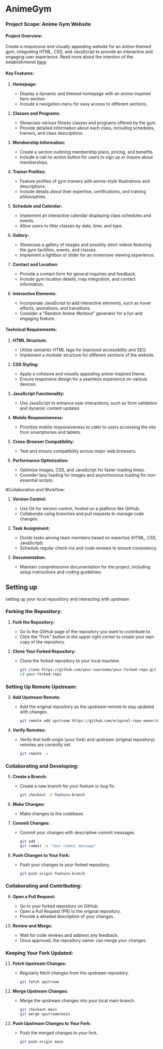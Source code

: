 # AnimeGym

### Project Scope: Anime Gym Website

#### Project Overview:
Create a responsive and visually appealing website for an anime-themed gym, integrating HTML, CSS, and JavaScript to provide an interactive and engaging user experience.
Read more about the intention of the establishmenet [here](https://github.com/JonFD4/AnimeGym/blob/main/about.md)

#### Key Features:

1. **Homepage:**
   - Display a dynamic and themed homepage with an anime-inspired hero section.
   - Include a navigation menu for easy access to different sections.

2. **Classes and Programs:**
   - Showcase various fitness classes and programs offered by the gym.
   - Provide detailed information about each class, including schedules, trainers, and class descriptions.

3. **Membership Information:**
   - Create a section outlining membership plans, pricing, and benefits.
   - Include a call-to-action button for users to sign up or inquire about memberships.

4. **Trainer Profiles:**
   - Feature profiles of gym trainers with anime-style illustrations and descriptions.
   - Include details about their expertise, certifications, and training philosophies.

5. **Schedule and Calendar:**
   - Implement an interactive calendar displaying class schedules and events.
   - Allow users to filter classes by date, time, and type.

6. **Gallery:**
   - Showcase a gallery of images and possibly short videos featuring the gym facilities, events, and classes.
   - Implement a lightbox or slider for an immersive viewing experience.

7. **Contact and Location:**
   - Provide a contact form for general inquiries and feedback.
   - Include gym location details, map integration, and contact information.

8. **Interactive Elements:**
   - Incorporate JavaScript to add interactive elements, such as hover effects, animations, and transitions.
   - Consider a "Random Anime Workout" generator for a fun and engaging feature.

#### Technical Requirements:

1. **HTML Structure:**
   - Utilize semantic HTML tags for improved accessibility and SEO.
   - Implement a modular structure for different sections of the website.

2. **CSS Styling:**
   - Apply a cohesive and visually appealing anime-inspired theme.
   - Ensure responsive design for a seamless experience on various devices.

3. **JavaScript Functionality:**
   - Use JavaScript to enhance user interactions, such as form validation and dynamic content updates.

4. **Mobile Responsiveness:**
   - Prioritize mobile responsiveness to cater to users accessing the site from smartphones and tablets.

5. **Cross-Browser Compatibility:**
   - Test and ensure compatibility across major web browsers.

6. **Performance Optimization:**
   - Optimize images, CSS, and JavaScript for faster loading times.
   - Consider lazy loading for images and asynchronous loading for non-essential scripts.

#Collaboration and Workflow:

1. **Version Control:**
   - Use Git for version control, hosted on a platform like GitHub.
   - Collaborate using branches and pull requests to manage code changes.

2. **Task Assignment:**
   - Divide tasks among team members based on expertise (HTML, CSS, JavaScript).
   - Schedule regular check-ins and code reviews to ensure consistency.

3. **Documentation:**
   - Maintain comprehensive documentation for the project, including setup instructions and coding guidelines.
  
## Setting up

<detaisl>  
<summary> setting up your local repositiory and interacting with upstream</summary>

   
### Forking the Repository:

1. **Fork the Repository:**
   - Go to the GitHub page of the repository you want to contribute to.
   - Click the "Fork" button in the upper right corner to create your own copy of the repository.

2. **Clone Your Forked Repository:**
   - Clone the forked repository to your local machine.
     ```bash
     git clone https://github.com/your-username/your-forked-repo.git
     cd your-forked-repo
     ```

### Setting Up Remote Upstream:

3. **Add Upstream Remote:**
   - Add the original repository as the upstream remote to stay updated with changes.
     ```bash
     git remote add upstream https://github.com/original-repo-owner/original-repo.git
     ```

4. **Verify Remotes:**
   - Verify that both origin (your fork) and upstream (original repository) remotes are correctly set.
     ```bash
     git remote -v
     ```

### Collaborating and Developing:

5. **Create a Branch:**
   - Create a new branch for your feature or bug fix.
     ```bash
     git checkout -b feature-branch
     ```

6. **Make Changes:**
   - Make changes to the codebase.

7. **Commit Changes:**
   - Commit your changes with descriptive commit messages.
     ```bash
     git add .
     git commit -m "Your commit message"
     ```

8. **Push Changes to Your Fork:**
   - Push your changes to your forked repository.
     ```bash
     git push origin feature-branch
     ```

### Collaborating and Contributing:

9. **Open a Pull Request:**
   - Go to your forked repository on GitHub.
   - Open a Pull Request (PR) to the original repository.
   - Provide a detailed description of your changes.

10. **Review and Merge:**
    - Wait for code reviews and address any feedback.
    - Once approved, the repository owner can merge your changes.

### Keeping Your Fork Updated:

11. **Fetch Upstream Changes:**
    - Regularly fetch changes from the upstream repository.
      ```bash
      git fetch upstream
      ```

12. **Merge Upstream Changes:**
    - Merge the upstream changes into your local main branch.
      ```bash
      git checkout main
      git merge upstream/main
      ```

13. **Push Upstream Changes to Your Fork:**
    - Push the merged changes to your fork.
      ```bash
      git push origin main
      ```
</details>
